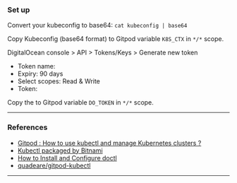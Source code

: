 ### Set up

Convert your kubeconfig to base64: `cat kubeconfig | base64`

Copy Kubeconfig (base64 format) to Gitpod variable `K8S_CTX` in `*/*` scope.

DigitalOcean console > API > Tokens/Keys > Generate new token
- Token name: <Token-name>
- Expiry: 90 days
- Select scopes: Read & Write
- Token: <Generated-token>

Copy the  <Generated-token> to Gitpod variable `DO_TOKEN` in `*/*` scope.

---

### References
- [Gitpod : How to use kubectl and manage Kubernetes clusters ?](https://dev.to/stack-labs/gitpod-how-to-use-kubectl-and-manage-kubernetes-clusters--4edp)
- [Kubectl packaged by Bitnami](https://hub.docker.com/r/bitnami/kubectl)
- [How to Install and Configure doctl](https://docs.digitalocean.com/reference/doctl/how-to/install/)
- [quadeare/gitpod-kubectl](https://github.com/quadeare/gitpod-kubectl)

---
